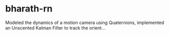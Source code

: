 # bharath-rn
Modeled the dynamics of a motion camera using Quaternions, implemented an Unscented Kalman Filter to track the orient…
